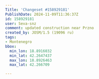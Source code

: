 ```yaml
---
Title: 'Changeset #158929181'
PublishDate: 2024-11-09T11:36:37Z
id: 158929181
user: Seva-snz
comment: updated construction near Przno
created_by: JOSM/1.5 (19096 ru)
tags:
- Montenegro
bbox:
  min_lon: 18.8916032
  min_lat: 42.2647437
  max_lon: 18.8926463
  max_lat: 42.266709

---
```

